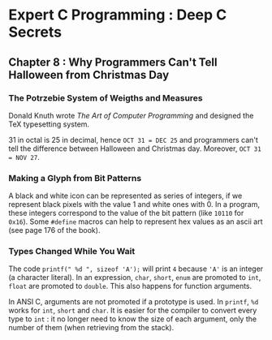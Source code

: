 Expert C Programming : Deep C Secrets
=====================================

Chapter 8 : Why Programmers Can't Tell Halloween from Christmas Day
-------------------------------------------------------------------

### The Potrzebie System of Weigths and Measures
Donald Knuth wrote *The Art of Computer Programming* and designed the TeX
typesetting system.

31 in octal is 25 in decimal, hence `OCT 31 = DEC 25` and programmers can't tell
the difference between Halloween and Christmas day. Moreover, `OCT 31 = NOV 27`.

### Making a Glyph from Bit Patterns
A black and white icon can be represented as series of integers, if we represent
black pixels with the value 1 and white ones with 0. In a program, these
integers correspond to the value of the bit pattern (like `10110` for `0x16`).
Some `#define` macros can help to represent hex values as an ascii art (see page
176 of the book).

### Types Changed While You Wait
The code `printf(" %d ", sizeof 'A');` will print `4` because `'A'` is an
integer (a character literal). In an expression, `char`, `short`, `enum` are
promoted to `int`, `float` are promoted to `double`. This also happens for
function arguments.

In ANSI C, arguments are not promoted if a prototype is used. In `printf`, `%d`
works for `int`, `short` and `char`. It is easier for the compiler to convert
every type to `int` : it no longer need to know the size of each argument, only
the number of them (when retrieving from the stack).
